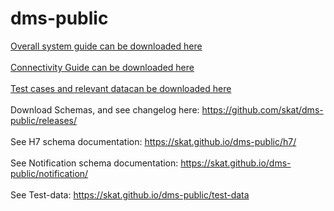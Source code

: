 # dms-public
[Overall system guide can be downloaded here](dokumenter/ImportH7SystemGuide.docx) <br/><br/>
[Connectivity Guide can be downloaded here](dokumenter/ConnectivityGuide.docx) <br/><br/>
[Test cases and relevant datacan be downloaded here](dokumenter/test-cases_and_data.zip) <br/><br/>
Download Schemas, and see changelog here: https://github.com/skat/dms-public/releases/ <br/><br/>
See H7 schema documentation: https://skat.github.io/dms-public/h7/ <br/><br/>
See Notification schema documentation: https://skat.github.io/dms-public/notification/ <br/><br/>
See Test-data: https://skat.github.io/dms-public/test-data
